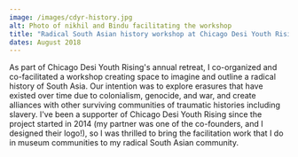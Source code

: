 ```yaml
---
image: /images/cdyr-history.jpg
alt: Photo of nikhil and Bindu facilitating the workshop
title: "Radical South Asian history workshop at Chicago Desi Youth Rising"
dates: August 2018
---
```

As part of Chicago Desi Youth Rising's annual retreat, I co-organized and co-facilitated a workshop creating space to imagine and outline a radical history of South Asia. Our intention was to explore erasures that have existed over time due to colonialism, genocide, and war, and create alliances with other surviving communities of traumatic histories including slavery. I've been a supporter of Chicago Desi Youth Rising since the project started in 2014 (my partner was one of the co-founders, and I designed their logo!), so I was thrilled to bring the facilitation work that I do in museum communities to my radical South Asian community.